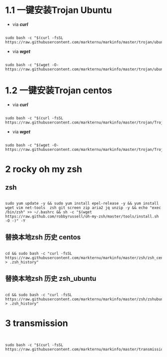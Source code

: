# 1.1 一键安装Trojan Ubuntu

- via  ***curl***
```

sudo bash -c "$(curl -fsSL https://raw.githubusercontent.com/markternu/markinfo/master/trojan/ubuntuTrojanInstall.sh)"

```

- via ***wget***

```

sudo bash -c "$(wget -O- https://raw.githubusercontent.com/markternu/markinfo/master/trojan/ubuntuTrojanInstall.sh)"

```



# 1.2 一键安装Trojan centos

- via  ***curl***
```

sudo bash -c "$(curl -fsSL https://raw.githubusercontent.com/markternu/markinfo/master/trojan/TrojanOne.sh)"

```

- via ***wget***

```

sudo bash -c "$(wget -O- https://raw.githubusercontent.com/markternu/markinfo/master/trojan/TrojanOne.sh)"

```


# 2 rocky oh my zsh

## zsh

```

sudo yum update -y && sudo yum install epel-release -y && yum install wget vim net-tools  zsh git screen zip aria2 jq unzip -y && echo "exec /bin/zsh" >> ~/.bashrc && sh -c "$(wget https://raw.github.com/robbyrussell/oh-my-zsh/master/tools/install.sh -O -)" -Y

```


## 替换本地zsh 历史 centos

```

cd && sudo bash -c "curl -fsSL https://raw.githubusercontent.com/markternu/markinfo/master/zsh/zsh_centos > .zsh_history"

```


## 替换本地zsh 历史 zsh_ubuntu

```

cd && sudo bash -c "curl -fsSL https://raw.githubusercontent.com/markternu/markinfo/master/zsh/zshubuntu > .zsh_history"

```


# 3 transmission

```


sudo bash -c "$(curl -fsSL https://raw.githubusercontent.com/markternu/markinfo/master/transmission/transmission.sh)"

```
 
